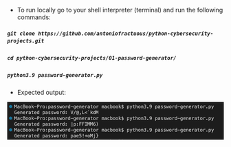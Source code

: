 - To run locally go to your shell interpreter (terminal) and run the following commands:

##### `git clone https://github.com/antoniofractuous/python-cybersecurity-projects.git`

##### `cd python-cybersecurity-projects/01-password-generator/`

##### `python3.9 password-generator.py`

- Expected output:

![output](./output2.png)
